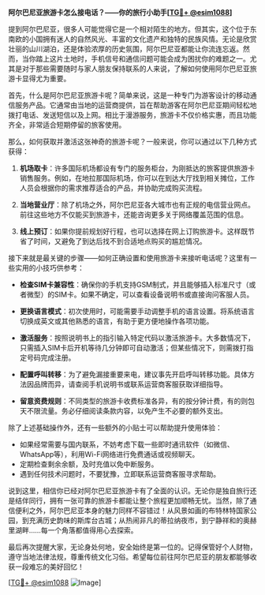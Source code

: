 **阿尔巴尼亚旅游卡怎么接电话？——你的旅行小助手[[TG💪+ @esim1088](https://t.me/s/esim1088)]**

提到阿尔巴尼亚，很多人可能觉得它是一个相对陌生的地方。但其实，这个位于东南欧的小国拥有迷人的自然风光、丰富的文化遗产和独特的民族风情。无论是欣赏壮丽的山川湖泊，还是体验浓厚的历史氛围，阿尔巴尼亚都能让你流连忘返。然而，当你踏上这片土地时，手机信号和通信问题可能会成为困扰你的难题之一。尤其是对于那些需要随时与家人朋友保持联系的人来说，了解如何使用阿尔巴尼亚旅游卡显得尤为重要。

首先，什么是阿尔巴尼亚旅游卡呢？简单来说，这是一种专门为游客设计的移动通信服务产品。它通常由当地的运营商提供，旨在帮助游客在阿尔巴尼亚期间轻松地拨打电话、发送短信以及上网。相比于漫游服务，旅游卡不仅价格实惠，而且功能齐全，非常适合短期停留的旅客使用。

那么，如何获取并激活这张神奇的旅游卡呢？一般来说，你可以通过以下几种方式获得：

1. **机场取卡**：许多国际机场都设有专门的服务柜台，为刚抵达的旅客提供旅游卡销售服务。例如，在地拉那国际机场，你可以在到达大厅找到相关摊位，工作人员会根据你的需求推荐适合的产品，并协助完成购买流程。
   
2. **当地营业厅**：除了机场之外，阿尔巴尼亚各大城市也有正规的电信营业网点。前往这些地方不仅能买到旅游卡，还能咨询更多关于网络覆盖范围的信息。
   
3. **线上预订**：如果你提前规划好行程，也可以选择在网上订购旅游卡。这样既节省了时间，又避免了到达后找不到合适地点购买的尴尬情况。

接下来就是最关键的步骤——如何正确设置和使用旅游卡来接听电话呢？这里有一些实用的小技巧供参考：

- **检查SIM卡兼容性**：确保你的手机支持GSM制式，并且能够插入标准尺寸（或者微型）的SIM卡。如果不确定，可以查看设备说明书或直接询问客服人员。
  
- **更换语言模式**：初次使用时，可能需要手动调整手机的语言设置。将系统语言切换成英文或其他熟悉的语言，有助于更方便地操作各项功能。
  
- **激活服务**：按照说明书上的指引输入特定代码以激活旅游卡。大多数情况下，只需插入SIM卡后开机等待几分钟即可自动激活；但某些情况下，则需拨打指定号码完成注册。
  
- **配置呼叫转移**：为了避免漏接重要来电，建议事先开启呼叫转移功能。具体方法因品牌而异，请查阅手机说明书或联系运营商客服获取详细指导。
  
- **留意资费规则**：不同类型的旅游卡收费标准各异，有的按分钟计费，有的则包天不限流量。务必仔细阅读条款内容，以免产生不必要的额外支出。

除了上述基础操作外，还有一些额外的小贴士可以帮助提升使用体验：

- 如果经常需要与国内联系，不妨考虑下载一些即时通讯软件（如微信、WhatsApp等），利用Wi-Fi网络进行免费通话或视频聊天。
- 定期检查剩余余额，及时充值以免中断服务。
- 遇到任何技术问题时，不要犹豫，立即联系运营商客服寻求帮助。

说到这里，相信你已经对阿尔巴尼亚旅游卡有了全面的认识。无论你是独自旅行还是结伴同行，拥有一张可靠的旅游卡都能让整个旅程更加顺畅无忧。当然，除了通信便利之外，阿尔巴尼亚本身的魅力同样不容错过！从风景如画的布特林特国家公园，到充满历史韵味的斯库台古城；从热闹非凡的蒂拉纳夜市，到宁静祥和的奥赫里湖畔……每一个角落都值得用心去探索。

最后再次提醒大家，无论身处何地，安全始终是第一位的。记得保管好个人财物，遵守当地法律法规，尊重传统文化习俗。希望每位前往阿尔巴尼亚的朋友都能够收获一段难忘的美好回忆！

[[TG💪+ @esim1088](https://t.me/s/esim1088) ![Image](https://i.postimg.cc/4NQfJmqS/Snipaste-2025-05-13-00-14-12.png)]